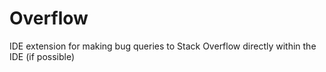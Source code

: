 # Overflow
IDE extension for making bug queries to Stack Overflow directly within the IDE (if possible)
